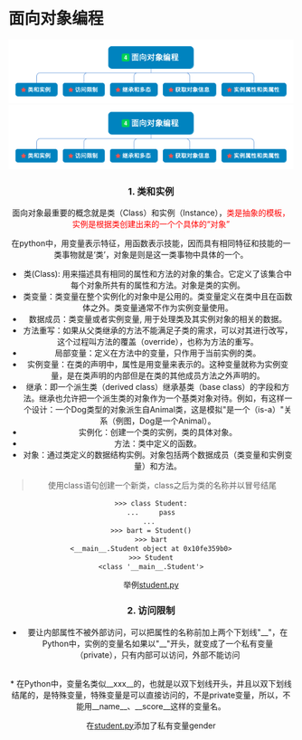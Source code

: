 # 面向对象编程

<center>
<img src="面向对象编程.png">
 
 <div align=center><img src="面向对象编程.png"/></div>


### 1. 类和实例

面向对象最重要的概念就是类（Class）和实例（Instance），<font color=red>类是抽象的模板， 实例是根据类创建出来的一个个具体的“对象”</font>

在python中，用变量表示特征，用函数表示技能，因而具有相同特征和技能的一类事物就是‘类’，对象是则是这一类事物中具体的一个。

- 类(Class): 用来描述具有相同的属性和方法的对象的集合。它定义了该集合中每个对象所共有的属性和方法。对象是类的实例。
- 类变量：类变量在整个实例化的对象中是公用的。类变量定义在类中且在函数体之外。类变量通常不作为实例变量使用。
- 数据成员：类变量或者实例变量, 用于处理类及其实例对象的相关的数据。
- 方法重写：如果从父类继承的方法不能满足子类的需求，可以对其进行改写，这个过程叫方法的覆盖（override），也称为方法的重写。
- 局部变量：定义在方法中的变量，只作用于当前实例的类。
- 实例变量：在类的声明中，属性是用变量来表示的。这种变量就称为实例变量，是在类声明的内部但是在类的其他成员方法之外声明的。
- 继承：即一个派生类（derived class）继承基类（base class）的字段和方法。继承也允许把一个派生类的对象作为一个基类对象对待。例如，有这样一个设计：一个Dog类型的对象派生自Animal类，这是模拟"是一个（is-a）"关系（例图，Dog是一个Animal）。
- 实例化：创建一个类的实例，类的具体对象。
- 方法：类中定义的函数。
- 对象：通过类定义的数据结构实例。对象包括两个数据成员（类变量和实例变量）和方法。

> 使用class语句创建一个新类，class之后为类的名称并以冒号结尾

```
>>> class Student:
...     pass
... 
>>> bart = Student()
>>> bart
<__main__.Student object at 0x10fe359b0>
>>> Student
<class '__main__.Student'>
```

举例[student.py](student.py)

### 2. 访问限制

 * 要让内部属性不被外部访问，可以把属性的名称前加上两个下划线"\__"，在Python中，实例的变量名如果以"__"开头，就变成了一个私有变量（private），只有内部可以访问，外部不能访问
 <br/>
 * 在Python中，变量名类似__xxx__的，也就是以双下划线开头，并且以双下划线结尾的，是特殊变量，特殊变量是可以直接访问的，不是private变量，所以，不能用__name__、__score__这样的变量名。

 在[student.py](student.py)添加了私有变量gender
